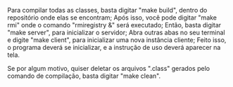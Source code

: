Para compilar todas as classes, basta digitar "make build", dentro do repositório onde elas se encontram;
Após isso, você pode digitar "make rmi" onde o comando "rmiregistry &" será executado;
Então, basta digitar "make server", para inicializar o servidor;
Abra outras abas no seu terminal e digite "make client", para inicializar uma nova instância cliente;
Feito isso, o programa deverá se inicializar, e a instrução de uso deverá aparecer na tela.

Se por algum motivo, quiser deletar os arquivos ".class" gerados pelo comando de compilação, basta digitar "make clean".


